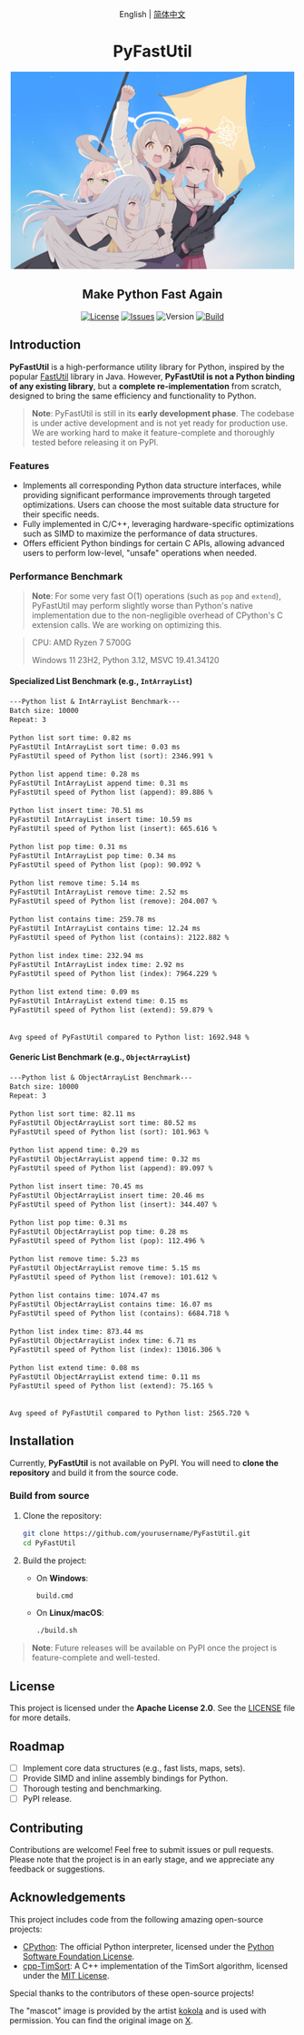 <div align="center">

English | [简体中文](./README_CN.md)

# PyFastUtil

<p>
   <img src="./mascot.png" alt="Project Mascot" width="500">
</p>

## Make Python Fast Again

[![License](https://img.shields.io/badge/license-Apache%202.0-blue.svg)](LICENSE)
[![Issues](https://img.shields.io/github/issues/xia-mc/PyFastUtil)](https://img.shields.io/github/issues/xia-mc/PyFastUtil)
![Version](https://img.shields.io/badge/CPython-3.9_or_later-blue)
[![Build](https://img.shields.io/github/actions/workflow/status/xia-mc/PyFastUtil/python-package.yml)](https://github.com/xia-mc/PyFastUtil/actions)

</div>

## Introduction

**PyFastUtil** is a high-performance utility library for Python, inspired by the popular [FastUtil](https://fastutil.di.unimi.it/) library in Java. However, **PyFastUtil is not a Python binding of any existing library**, but a **complete re-implementation** from scratch, designed to bring the same efficiency and functionality to Python.

> **Note**: PyFastUtil is still in its **early development phase**. The codebase is under active development and is not yet ready for production use. 
> We are working hard to make it feature-complete and thoroughly tested before releasing it on PyPI.

### Features

- Implements all corresponding Python data structure interfaces, while providing significant performance improvements through targeted optimizations. Users can choose the most suitable data structure for their specific needs.
- Fully implemented in C/C++, leveraging hardware-specific optimizations such as SIMD to maximize the performance of data structures.
- Offers efficient Python bindings for certain C APIs, allowing advanced users to perform low-level, "unsafe" operations when needed.

### Performance Benchmark

> **Note**: For some very fast O(1) operations (such as `pop` and `extend`), PyFastUtil may perform slightly worse than Python's native implementation due to the non-negligible overhead of CPython's C extension calls. We are working on optimizing this.

> CPU: AMD Ryzen 7 5700G
> 
> Windows 11 23H2, Python 3.12, MSVC 19.41.34120

#### Specialized List Benchmark (e.g., `IntArrayList`)

```text
---Python list & IntArrayList Benchmark---
Batch size: 10000
Repeat: 3

Python list sort time: 0.82 ms
PyFastUtil IntArrayList sort time: 0.03 ms
PyFastUtil speed of Python list (sort): 2346.991 %

Python list append time: 0.28 ms
PyFastUtil IntArrayList append time: 0.31 ms
PyFastUtil speed of Python list (append): 89.886 %

Python list insert time: 70.51 ms
PyFastUtil IntArrayList insert time: 10.59 ms
PyFastUtil speed of Python list (insert): 665.616 %

Python list pop time: 0.31 ms
PyFastUtil IntArrayList pop time: 0.34 ms
PyFastUtil speed of Python list (pop): 90.092 %

Python list remove time: 5.14 ms
PyFastUtil IntArrayList remove time: 2.52 ms
PyFastUtil speed of Python list (remove): 204.007 %

Python list contains time: 259.78 ms
PyFastUtil IntArrayList contains time: 12.24 ms
PyFastUtil speed of Python list (contains): 2122.882 %

Python list index time: 232.94 ms
PyFastUtil IntArrayList index time: 2.92 ms
PyFastUtil speed of Python list (index): 7964.229 %

Python list extend time: 0.09 ms
PyFastUtil IntArrayList extend time: 0.15 ms
PyFastUtil speed of Python list (extend): 59.879 %


Avg speed of PyFastUtil compared to Python list: 1692.948 %
```

#### Generic List Benchmark (e.g., `ObjectArrayList`)

```text
---Python list & ObjectArrayList Benchmark---
Batch size: 10000
Repeat: 3

Python list sort time: 82.11 ms
PyFastUtil ObjectArrayList sort time: 80.52 ms
PyFastUtil speed of Python list (sort): 101.963 %

Python list append time: 0.29 ms
PyFastUtil ObjectArrayList append time: 0.32 ms
PyFastUtil speed of Python list (append): 89.097 %

Python list insert time: 70.45 ms
PyFastUtil ObjectArrayList insert time: 20.46 ms
PyFastUtil speed of Python list (insert): 344.407 %

Python list pop time: 0.31 ms
PyFastUtil ObjectArrayList pop time: 0.28 ms
PyFastUtil speed of Python list (pop): 112.496 %

Python list remove time: 5.23 ms
PyFastUtil ObjectArrayList remove time: 5.15 ms
PyFastUtil speed of Python list (remove): 101.612 %

Python list contains time: 1074.47 ms
PyFastUtil ObjectArrayList contains time: 16.07 ms
PyFastUtil speed of Python list (contains): 6684.718 %

Python list index time: 873.44 ms
PyFastUtil ObjectArrayList index time: 6.71 ms
PyFastUtil speed of Python list (index): 13016.306 %

Python list extend time: 0.08 ms
PyFastUtil ObjectArrayList extend time: 0.11 ms
PyFastUtil speed of Python list (extend): 75.165 %


Avg speed of PyFastUtil compared to Python list: 2565.720 %
```

## Installation

Currently, **PyFastUtil** is not available on PyPI. You will need to **clone the repository** and build it from the source code.

### Build from source

1. Clone the repository:
    ```bash
    git clone https://github.com/yourusername/PyFastUtil.git
    cd PyFastUtil
    ```

2. Build the project:
    - On **Windows**:
      ```bash
      build.cmd
      ```
    - On **Linux/macOS**:
      ```bash
      ./build.sh
      ```

> **Note**: Future releases will be available on PyPI once the project is feature-complete and well-tested.

## License

This project is licensed under the **Apache License 2.0**. See the [LICENSE](LICENSE) file for more details.

## Roadmap

- [ ] Implement core data structures (e.g., fast lists, maps, sets).
- [ ] Provide SIMD and inline assembly bindings for Python.
- [ ] Thorough testing and benchmarking.
- [ ] PyPI release.

## Contributing

Contributions are welcome! Feel free to submit issues or pull requests. Please note that the project is in an early stage, and we appreciate any feedback or suggestions.

## Acknowledgements

This project includes code from the following amazing open-source projects:

- [CPython](https://github.com/python/cpython): The official Python interpreter, licensed under the [Python Software Foundation License](https://docs.python.org/3/license.html).
- [cpp-TimSort](https://github.com/timsort/cpp-TimSort): A C++ implementation of the TimSort algorithm, licensed under the [MIT License](https://github.com/timsort/cpp-TimSort/blob/master/LICENSE).

Special thanks to the contributors of these open-source projects!

The "mascot" image is provided by the artist [kokola](https://x.com/kokola10032) and is used with permission. You can find the original image on [X](https://x.com/kokola10032/status/1812480707643506704).

